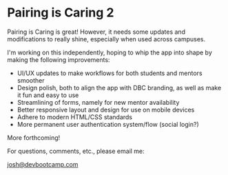 # Pairing is Caring 2

Pairing is Caring is great! However, it needs some updates and modifications to really
shine, especially when used across campuses.

I'm working on this independently, hoping to whip the app into shape by making the following
improvements:

- UI/UX updates to make workflows for both students and mentors smoother
- Design polish, both to align the app with DBC branding, as well as make it fun and easy to use
- Streamlining of forms, namely for new mentor availability
- Better responsive layout and design for use on mobile devices
- Adhere to modern HTML/CSS standards
- More permanent user authentication system/flow (social login?)

More forthcoming!

For questions, comments, etc., please email me:

josh@devbootcamp.com
